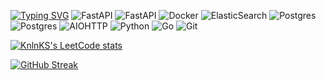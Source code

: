 <a href="https://git.io/typing-svg"><img src="https://readme-typing-svg.demolab.com?font=Fira+Code&pause=1000&color=1DF775&center=true&vCenter=true&random=true&width=435&lines=Hello%2C+I%60m+Victor+Bagrov" alt="Typing SVG" /></a>
![FastAPI](https://img.shields.io/badge/FastAPI-005571?style=for-the-badge&logo=fastapi)
![FastAPI](https://img.shields.io/badge/FastAPI-005571?style=for-the-badge&logo=fastapi)
![Docker](https://img.shields.io/badge/docker-%230db7ed.svg?style=for-the-badge&logo=docker&logoColor=white)
![ElasticSearch](https://img.shields.io/badge/-ElasticSearch-005571?style=for-the-badge&logo=elasticsearch)
![Postgres](https://img.shields.io/badge/postgres-%23316192.svg?style=for-the-badge&logo=postgresql&logoColor=white)
![Postgres](https://img.shields.io/badge/postgres-%23316192.svg?style=for-the-badge&logo=postgresql&logoColor=white)
![AIOHTTP](https://img.shields.io/badge/iohttp-%232C5bb4.svg?style=for-the-badge&logo=aiohttp&logoColor=white)
![Python](https://img.shields.io/badge/python-3670A0?style=for-the-badge&logo=python&logoColor=ffdd54)
![Go](https://img.shields.io/badge/go-%2300ADD8.svg?style=for-the-badge&logo=go&logoColor=white)
![Git](https://img.shields.io/badge/git-%23F05033.svg?style=for-the-badge&logo=git&logoColor=white)

[![KnlnKS's LeetCode stats](https://leetcode-stats-six.vercel.app/api?username=SlenderVI&theme=dark)](https://github.com/KnlnKS/leetcode-stats)

[![GitHub Streak](https://streak-stats.demolab.com?user=SlenderV-GIt&theme=hacker&hide_border=true&type=png)](https://git.io/streak-stats)

<!--
**SlenderV-Git/SlenderV-Git** is a ✨ _special_ ✨ repository because its `README.md` (this file) appears on your GitHub profile.

Here are some ideas to get you started:

- 🔭 I’m currently working on ...
- 🌱 I’m currently learning ...
- 👯 I’m looking to collaborate on ...
- 🤔 I’m looking for help with ...
- 💬 Ask me about ...
- 📫 How to reach me: ...
- 😄 Pronouns: ...
- ⚡ Fun fact: ...
-->

